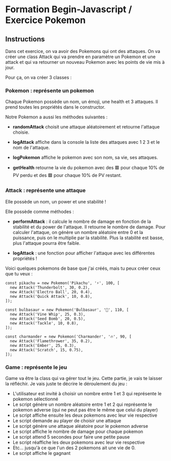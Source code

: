 # Formation Begin-Javascript / Exercice Pokemon

## Instructions

Dans cet exercice, on va avoir des Pokemons qui ont des attaques. On va créer une class Attack qui va prendre en paramètre un Pokemon et une attack et qui va retourner un nouveau Pokemon avec les points de vie mis à jour.

Pour ça, on va créer 3 classes :

### **Pokemon** : représente un pokemon

Chaque Pokemon possède un nom, un émoji, une health et 3 attaques. Il prend toutes les propriétés dans le constructor.

Notre Pokemon a aussi les méthodes suivantes :

- **randomAttack** choisit une attaque aléatoirement et retourne l'attaque choisie.

- **logAttack** affiche dans la console la liste des attaques avec 1 2 3 et le nom de l'attaque.

- **logPokemon** affiche le pokemon avec son nom, sa vie, ses attaques.

- **getHealth** retourne la vie du pokemon avec des 🟥 pour chaque 10% de PV perdu et des 🟩 pour chaque 10% de PV restant.

### **Attack** : représente une attaque

Elle possède un nom, un power et une stabilité !

Elle possède comme méthodes :

- **performAttack** : il calcule le nombre de damage en fonction de la stabilité et du power de l'attaque. Il retourne le nombre de damage. Pour calculer l'attaque, on génère un nombre aléatoire entre 0 et la puissance, puis on le multiplie par la stabilité. Plus la stabilité est basse, plus l'attaque pourra être faible.

- **logAttack** : une fonction pour afficher l'attaque avec les différentes propriétés !

Voici quelques pokemons de base que j'ai créés, mais tu peux créer ceux que tu veux :

```
const pikachu = new Pokemon('Pikachu', '⚡️', 100, [
  new Attack('Thunderbolt', 30, 0.2),
  new Attack('Electro Ball', 20, 0.4),
  new Attack('Quick Attack', 10, 0.8),
]);

const bulbasaur = new Pokemon('Bulbasaur', '🍃', 110, [
  new Attack('Vine Whip', 25, 0.3),
  new Attack('Seed Bomb', 20, 0.5),
  new Attack('Tackle', 10, 0.8),
]);

const charmander = new Pokemon('Charmander', '🔥', 90, [
  new Attack('Flamethrower', 35, 0.2),
  new Attack('Ember', 25, 0.3),
  new Attack('Scratch', 15, 0.75),
]);
```

### **Game** : représente le jeu

Game va être la class qui va gérer tout le jeu. Cette partie, je vais te laisser la réfléchir. Je vais juste te décrire le déroulement du jeu :

- L'utilisateur est invité à choisir un nombre entre 1 et 3 qui représente le pokemon sélectionné
- Le script génère un nombre aléatoire entre 1 et 2 qui représente le pokemon adverse (qui ne peut pas être le même que celui du player)
- Le script affiche ensuite les deux pokemons avec leur vie respective
- Le script demande au player de choisir une attaque
- Le script génère une attaque aléatoire pour le pokemon adverse
- Le script affiche le nombre de damage pour chaque pokemon
- Le script attend 5 secondes pour faire une petite pause
- Le script réaffiche les deux pokemons avec leur vie respective
- Etc... jusqu'à ce que l'un des 2 pokemons ait une vie de 0.
- Le script affiche le gagnant
